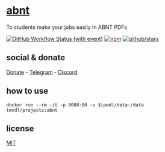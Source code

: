 # [abnt]()

To students make your jobs easily in ABNT PDFs

[![GitHub Workflow Status (with event)](https://img.shields.io/github/actions/workflow/status/brtmvdl/abnt/npm-publish.yml?label=GitHub%20Actions&link=https%3A%2F%2Fgithub.com%2Fbrtmvdl%2Fabnt%2Factions%2Fworkflows%2Fnpm-publish.yml)](https://github.com/brtmvdl/abnt/actions/workflows/npm-publish.yml) [![npm](https://img.shields.io/npm/dw/%40brtmvdl/abnt?label=NPM%20Weekly%20Downloads)](https://www.npmjs.com/package/@brtmvdl/abnt) [![github/stars](https://img.shields.io/github/stars/brtmvdl/abnt?style=social)](https://img.shields.io/github/stars/brtmvdl/abnt?style=social) 

## social & donate

[Donate](https://link.mercadopago.com.br/brtmvdl) - [Telegram](https://t.me/+KRmg5MlqgMk0MTg5) - [Discord](https://discord.gg/2zWpWBgmPj)

## how to use

```
docker run --rm -it -p 8080:80 -v $(pwd)/data:/data tmvdl/projects:abnt
```

## license

[MIT](./LICENSE.md)
